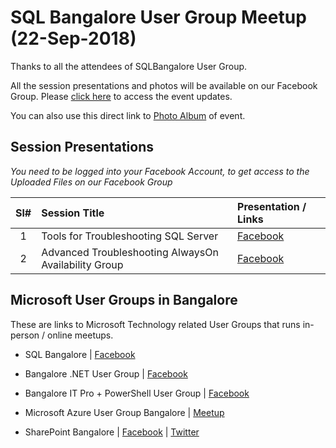 # SQL Bangalore User Group Meetup (22-Sep-2018)

Thanks to all the attendees of SQLBangalore User Group.  

All the session presentations and photos will be available on our Facebook Group. Please [click here](https://www.facebook.com/groups/SQLBangalore/   "Facebook") to access the event updates.

You can also use this direct link to [Photo Album](https://www.facebook.com/media/set/?set=oa.2117520931612606&type=3   "SQL Bangalore User Group Meeting - 22 Sep 2018") of event.

## Session Presentations

<i>You need to be logged into your Facebook Account, to get access to the Uploaded Files on our Facebook Group</i>

| Sl# | Session Title | Presentation / Links |
|:---:|:---------|:------------|
| 1 | Tools for Troubleshooting SQL Server | [Facebook](https://www.facebook.com/groups/SQLBangalore/permalink/2113893361975363/  "PDF on Facebook")  |
| 2 | Advanced Troubleshooting AlwaysOn Availability Group | [Facebook](https://www.facebook.com/groups/SQLBangalore/permalink/2114899661874733/  "PDF on Facebook")  |

## Microsoft User Groups in Bangalore
These are links to Microsoft Technology related User Groups that runs in-person / online meetups.
* SQL Bangalore | [Facebook](https://www.facebook.com/groups/SQLBangalore/   "Facebook")

* Bangalore .NET User Group | [Facebook](https://www.facebook.com/groups/BDotNet/  "Facebook")

* Bangalore IT Pro + PowerShell User Group | [Facebook](https://www.facebook.com/groups/psbug/ "Facebook")

* Microsoft Azure User Group Bangalore | [Meetup](https://www.meetup.com/Microsoft-Azure-Bangalore/  "Meetup")

* SharePoint Bangalore | [Facebook](https://www.facebook.com/groups/spbangalore/ "Facebook") | [Twitter](https://twitter.com/spbangalore "Twitter")
